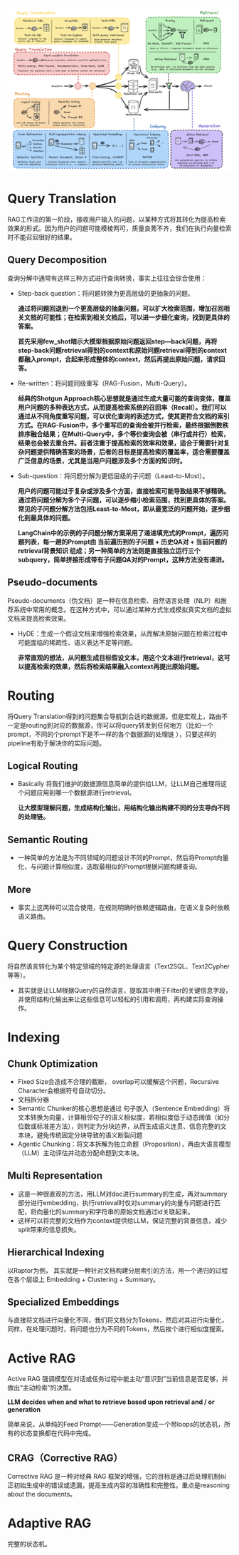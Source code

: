 ![RAG_User_Flow](rag.png)

# Query Translation
RAG工作流的第一阶段，接收用户输入的问题，以某种方式将其转化为提高检索效果的形式。因为用户的问题可能模棱两可，质量良莠不齐，我们在执行向量检索时不能召回很好的结果。

## Query Decomposition
查询分解中通常有这样三种方式进行查询转换，事实上往往会综合使用：
- Step-back question：将问题转换为更高层级的更抽象的问题。

    **通过将问题回退到一个更高层级的抽象问题，可以扩大检索范围，增加召回相关文档的可能性；在检索到相关文档后，可以进一步细化查询，找到更具体的答案。**

    **首先采用few_shot暗示大模型根据原始问题返回step—back问题，再将step-back问题retrieval得到的context和原始问题retrieval得到的context都融入prompt，合起来形成整体的context，然后再提出原始问题，请求回答。**

- Re-written：将问题同级重写（RAG-Fusion，Multi-Query）。

    **经典的Shotgun Approach核心思想就是通过​​生成大量可能的查询变体​​，覆盖用户问题的多种表达方式，从而提高检索系统的召回率（Recall）。我们可以通过从不同角度重写问题，可以优化查询的表述方式，使其更符合文档的索引方式。在 ​​RAG-Fusion​​ 中，多个重写后的查询会被并行检索，最终根据倒数秩排序融合结果；在 ​​Multi-Query​​ 中，多个等价查询会被（串行或并行）检索，结果也会被去重合并。前者注重于提高检索的效率和效果，适合于需要针对复杂问题提供精确答案的场景，后者的目标是提高检索的覆盖率，适合需要覆盖广泛信息的场景，尤其是当用户问题涉及多个方面的知识时。**

- Sub-question：将问题分解为更低层级的子问题（Least-to-Most）。

    **用户的问题可能过于复杂或涉及多个方面，直接检索可能导致结果不够精确。通过将问题分解为多个子问题，可以逐步缩小检索范围，找到更具体的答案。常见的子问题分解方法包括 ​​Least-to-Most​​，即从最宽泛的问题开始，逐步细化到最具体的问题。**
    
    **LangChain中的示例的子问题分解方案采用了递进填充式的Prompt，遍历问题列表，每一趟的Prompt由 当前遍历到的子问题 + 历史QA对 + 当前问题的retrieval背景知识 组成；另一种简单的方法则是直接独立运行三个subquery，简单拼接形成带有子问题QA对的Prompt，这种方法没有递进。**

## ​​Pseudo-documents
​Pseudo-documents（伪文档）​​ 是一种在信息检索、自然语言处理（NLP）和推荐系统中常用的概念。在这种方式中，可以通过某种方式生成模拟真实文档的虚拟文档来提高检索效果。
- HyDE：生成一个 ​假设文档​​来增强检索效果，从而解决原始问题在检索过程中可能面临的稀疏性、语义表达不足等问题。

    **非常直观的想法，从问题生成目标假设文本，用这个文本进行retrieval，这可以提高检索的效果，然后将检索结果融入context再提出原始问题。**

# Routing
将Query Translation得到的问题集合导航到合适的数据源。但是宏观上，路由不一定是routing到对应的数据源，你可以将query转发到任何地方（比如一个prompt，不同的个prompt下是不一样的各个数据源的处理链 ），只要这样的pipeline有助于解决你的实际问题。

## Logical Routing
- Basically 将我们维护的数据源信息简单的提供给LLM，让LLM自己推理将这个问题应用到哪一个数据源进行retrieval。

    **让大模型理解问题，生成结构化输出，用结构化输出构建不同的分支导向不同的处理链。**

## Semantic Routing
- 一种简单的方法是为不同领域的问题设计不同的Prompt，然后将Prompt向量化，与问题计算相似度，选取最相似的Prompt根据问题构建查询。

## More
- 事实上这两种可以混合使用，在规则明确时依赖逻辑路由，在语义复杂时依赖语义路由。

# Query Construction
将自然语言转化为某个特定领域的特定源的处理语言（Text2SQL、Text2Cypher等等）。
- 其实就是让LLM根据Query的自然语言，提取其中用于Filter的关键信息字段，并使用结构化输出来让这些信息可以轻松的引用和调用，再构建实际查询操作。

# Indexing
## Chunk Optimization
- Fixed Size会造成不合理的截断， overlap可以缓解这个问题，Recursive Character会根据符号自动切分。
- 文档拆分器
- Semantic Chunker的核心思想是通过 ​​句子嵌入（Sentence Embedding）​​ 将文本转换为向量，计算相邻句子的语义相似度，若相似度低于动态阈值（如分位数或标准差方法），则判定为分块边界，从而生成语义连贯、信息完整的文本块，避免传统固定分块导致的语义断裂问题
- Agentic Chunking：将文本拆解为独立命题（Proposition），再由大语言模型（LLM）主动评估并动态分配命题到文本块。
## Multi Representation
- 这是一种很直观的方法，用LLM对doc进行summary的生成，再对summary部分进行embedding，执行retrieval时仅对summary的向量与问题进行匹配，将向量化的summary和字符串的原始文档通过id关联起来。
- 这样可以将完整的文档作为context提供给LLM，保证完整的背景信息，减少split带来的信息损失。
## Hierarchical Indexing
以Raptor为例， 其实就是一种针对文档构建分层索引的方法，用一个递归的过程在各个层级上 Embedding + Clustering + Summary。 
## Specialized Embeddings
与直接将文档进行向量化不同，我们将文档分为Tokens，然后对其进行向量化，同样，在处理问题时，将问题也分为不同的Tokens，然后挨个进行相似度搜索。

# Active RAG
Active RAG 强调模型在对话或任务过程中能主动“意识到”当前信息是否足够，并做出“主动检索”的决策。

**LLM decides when and what to retrieve based upon retrieval and / or generation**

简单来说，从单纯的Feed Prompt——Generation变成一个带loops的状态机，所有的状态变换都在代码中完成。

## CRAG（Corrective RAG）
Corrective RAG 是一种对经典 RAG 框架的增强，它的目标是通过后处理机制纠正初始生成中的错误或遗漏，提高生成内容的准确性和完整性。重点是reasoning about the documents。
 
# Adaptive RAG
完整的状态机。